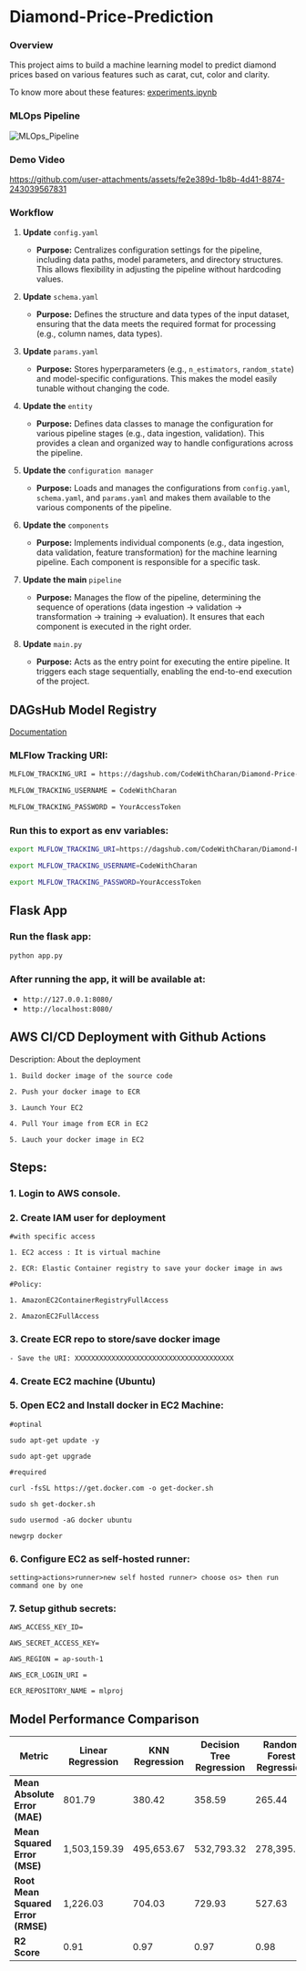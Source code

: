 # Diamond-Price-Prediction

### Overview
This project aims to build a machine learning model to predict diamond prices based on various features such as carat, cut, color and clarity.

To know more about these features: [experiments.ipynb](https://github.com/CodeWithCharan/Diamond-Price-Prediction/blob/main/research/experiments.ipynb)

### MLOps Pipeline
![MLOps_Pipeline](https://github.com/user-attachments/assets/487acb1b-b412-4108-84ff-3dc8cccda2f7)

### Demo Video
https://github.com/user-attachments/assets/fe2e389d-1b8b-4d41-8874-243039567831

### Workflow

1. **Update** `config.yaml`
   - **Purpose:** Centralizes configuration settings for the pipeline, including data paths, model parameters, and directory structures. This allows flexibility in adjusting the pipeline without hardcoding values.

2. **Update** `schema.yaml`
   - **Purpose:** Defines the structure and data types of the input dataset, ensuring that the data meets the required format for processing (e.g., column names, data types).

3. **Update** `params.yaml`
   - **Purpose:** Stores hyperparameters (e.g., `n_estimators`, `random_state`) and model-specific configurations. This makes the model easily tunable without changing the code.

4. **Update the** `entity`
   - **Purpose:** Defines data classes to manage the configuration for various pipeline stages (e.g., data ingestion, validation). This provides a clean and organized way to handle configurations across the pipeline.

5. **Update the** `configuration manager`
   - **Purpose:** Loads and manages the configurations from `config.yaml`, `schema.yaml`, and `params.yaml` and makes them available to the various components of the pipeline.

6. **Update the** `components`
   - **Purpose:** Implements individual components (e.g., data ingestion, data validation, feature transformation) for the machine learning pipeline. Each component is responsible for a specific task.

7. **Update the main** `pipeline`
   - **Purpose:** Manages the flow of the pipeline, determining the sequence of operations (data ingestion → validation → transformation → training → evaluation). It ensures that each component is executed in the right order.

8. **Update** `main.py`
   - **Purpose:** Acts as the entry point for executing the entire pipeline. It triggers each stage sequentially, enabling the end-to-end execution of the project.

## DAGsHub Model Registry

[Documentation](https://dagshub.com/)

### MLFlow Tracking URI:

```bash
MLFLOW_TRACKING_URI = https://dagshub.com/CodeWithCharan/Diamond-Price-Prediction.mlflow
```
```bash
MLFLOW_TRACKING_USERNAME = CodeWithCharan
```
```bash
MLFLOW_TRACKING_PASSWORD = YourAccessToken
```

### Run this to export as env variables:

```bash
export MLFLOW_TRACKING_URI=https://dagshub.com/CodeWithCharan/Diamond-Price-Prediction.mlflow
```
```bash
export MLFLOW_TRACKING_USERNAME=CodeWithCharan
``` 
```bash
export MLFLOW_TRACKING_PASSWORD=YourAccessToken
```

## Flask App

### Run the flask app:
```bash
python app.py
```

### After running the app, it will be available at:
- `http://127.0.0.1:8080/`
- `http://localhost:8080/`

## AWS CI/CD Deployment with Github Actions

Description: About the deployment

	1. Build docker image of the source code

	2. Push your docker image to ECR

	3. Launch Your EC2 

	4. Pull Your image from ECR in EC2

	5. Lauch your docker image in EC2
## Steps:

### 1. Login to AWS console.

### 2. Create IAM user for deployment

	#with specific access

	1. EC2 access : It is virtual machine

	2. ECR: Elastic Container registry to save your docker image in aws

	#Policy:

	1. AmazonEC2ContainerRegistryFullAccess

	2. AmazonEC2FullAccess

	
### 3. Create ECR repo to store/save docker image
    - Save the URI: XXXXXXXXXXXXXXXXXXXXXXXXXXXXXXXXXXXXXXX

### 4. Create EC2 machine (Ubuntu) 

### 5. Open EC2 and Install docker in EC2 Machine:
	
	#optinal

	sudo apt-get update -y

	sudo apt-get upgrade
	
	#required

	curl -fsSL https://get.docker.com -o get-docker.sh

	sudo sh get-docker.sh

	sudo usermod -aG docker ubuntu

	newgrp docker
	
### 6. Configure EC2 as self-hosted runner:
    setting>actions>runner>new self hosted runner> choose os> then run command one by one


### 7. Setup github secrets:

    AWS_ACCESS_KEY_ID=

    AWS_SECRET_ACCESS_KEY=

    AWS_REGION = ap-south-1

    AWS_ECR_LOGIN_URI =

    ECR_REPOSITORY_NAME = mlproj

## Model Performance Comparison

| Metric                | Linear Regression | KNN Regression | Decision Tree Regression | Random Forest Regression |
|-----------------------|-------------------|----------------|--------------------------|--------------------------|
| **Mean Absolute Error (MAE)**  | 801.79            | 380.42         | 358.59                   | 265.44                   |
| **Mean Squared Error (MSE)**   | 1,503,159.39      | 495,653.67     | 532,793.32               | 278,395.54               |
| **Root Mean Squared Error (RMSE)** | 1,226.03          | 704.03         | 729.93                   | 527.63                   |
| **R2 Score**          | 0.91              | 0.97           | 0.97                      | 0.98                     |
